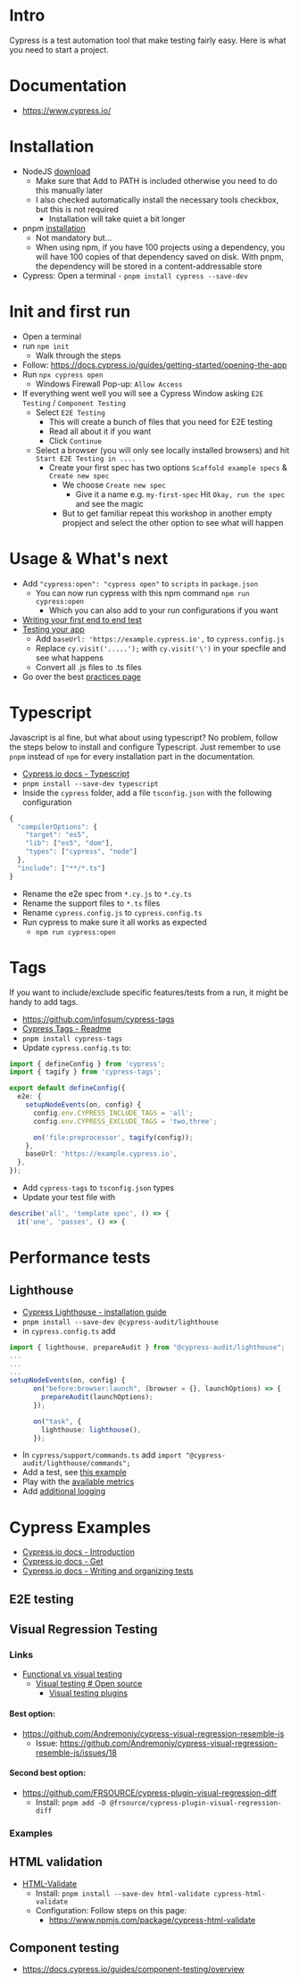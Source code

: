 # Intro

Cypress is a test automation tool that make testing fairly easy. Here is what you need to start a project.

# Documentation

* https://www.cypress.io/

# Installation

* NodeJS [download](https://nodejs.org/en#download)
    * Make sure that Add to PATH is included otherwise you need to do this manually later
    * I also checked automatically install the necessary tools checkbox, but this is not required
        * Installation will take quiet a bit longer
* pnpm [installation](https://pnpm.io/installation)
    * Not mandatory but...
    * When using npm, if you have 100 projects using a dependency, you will have 100 copies of that dependency saved on
      disk. With pnpm, the dependency will be stored in a content-addressable store
* Cypress: Open a terminal - `pnpm install cypress --save-dev`

# Init and first run

* Open a terminal
* run `npm init`
    * Walk through the steps
* Follow: https://docs.cypress.io/guides/getting-started/opening-the-app
* Run `npx cypress open`
    * Windows Firewall Pop-up: `Allow Access`
* If everything went well you will see a Cypress Window asking `E2E Testing` / `Component Testing`
    * Select `E2E Testing`
        * This will create a bunch of files that you need for E2E testing
        * Read all about it if you want
        * Click `Continue`
    * Select a browser (you will only see locally installed browsers) and hit `Start E2E Testing in ....`
        * Create your first spec has two options `Scaffold example specs` & `Create new spec`
            * We choose `Create new spec`
                * Give it a name e.g. `my-first-spec`
                  Hit `Okay, run the spec` and see the magic
            * But to get familiar repeat this workshop in another empty propject and select the other option to see what
              will happen

# Usage & What's next

* Add `"cypress:open": "cypress open"` to `scripts` in `package.json`
    * You can now run cypress with this npm command `npm run cypress:open`
        * Which you can also add to your run configurations if you want
* [Writing your first end to end test](https://docs.cypress.io/guides/end-to-end-testing/writing-your-first-end-to-end-test)
* [Testing your app](https://docs.cypress.io/guides/end-to-end-testing/testing-your-app)
    * Add `baseUrl: 'https://example.cypress.io',` to `cypress.config.js`
    * Replace `cy.visit('.....');` with `cy.visit('\')` in your specfile and see what happens
    * Convert all .js files to .ts files
* Go over the best [practices page](https://docs.cypress.io/guides/references/best-practices)

# Typescript

Javascript is al fine, but what about using typescript? No problem, follow the steps below to install and configure
Typescript.
Just remember to use `pnpm` instead of `npm` for every installation part in the documentation.

* [Cypress.io docs - Typescript](https://docs.cypress.io/guides/tooling/typescript-support)
* `pnpm install --save-dev typescript`
* Inside the `cypress` folder, add a file `tsconfig.json` with the following configuration

```typescript
{
  "compilerOptions": {
    "target": "es5",
    "lib": ["es5", "dom"],
    "types": ["cypress", "node"]
  },
  "include": ["**/*.ts"]
}
```

* Rename the e2e spec from `*.cy.js` to `*.cy.ts`
* Rename the support files to `*.ts` files
* Rename `cypress.config.js` to `cypress.config.ts`
* Run cypress to make sure it all works as expected
    * `npm run cypress:open`

# Tags

If you want to include/exclude specific features/tests from a run, it might be handy to add tags.

* https://github.com/infosum/cypress-tags
* [Cypress Tags - Readme](https://github.com/infosum/cypress-tags/blob/master/README.md)
* `pnpm install cypress-tags`
* Update `cypress.config.ts` to:

```typescript
import { defineConfig } from 'cypress';
import { tagify } from 'cypress-tags';

export default defineConfig({
  e2e: {
    setupNodeEvents(on, config) {
      config.env.CYPRESS_INCLUDE_TAGS = 'all';
      config.env.CYPRESS_EXCLUDE_TAGS = 'two,three';

      on('file:preprocessor', tagify(config));
    },
    baseUrl: 'https://example.cypress.io',
  },
});
```

* Add `cypress-tags` to `tsconfig.json` types
* Update your test file with

```typescript
describe('all', 'template spec', () => {
  it('one', 'passes', () => {
```

# Performance tests

## Lighthouse

* [Cypress Lighthouse - installation guide](https://mfrachet.github.io/cypress-audit/guides/lighthouse/installation.html)
* `pnpm install --save-dev @cypress-audit/lighthouse`
* in `cypress.config.ts` add

```Typescript
import { lighthouse, prepareAudit } from "@cypress-audit/lighthouse";
...
...
...
setupNodeEvents(on, config) {
      on("before:browser:launch", (browser = {}, launchOptions) => {
        prepareAudit(launchOptions);
      });

      on("task", {
        lighthouse: lighthouse(),
      });
```

* In `cypress/support/commands.ts` add `import "@cypress-audit/lighthouse/commands";`
* Add a test,
  see [this example](https://github.com/mfrachet/cypress-audit/blob/master/examples/external-url/cypress/e2e/main.cy.js)
* Play with the [available metrics](https://mfrachet.github.io/cypress-audit/guides/lighthouse/api-intro.html)
* Add [additional logging](https://glebbahmutov.com/blog/cypress-lighthouse/)

# Cypress Examples

* [Cypress.io docs - Introduction](https://docs.cypress.io/guides/core-concepts/introduction-To-Cypress)
* [Cypress.io docs - Get](https://docs.cypress.io/api/commands/get)
* [Cypress.io docs - Writing and organizing tests](https://docs.cypress.io/guides/core-concepts/writing-and-organizing-tests)

## E2E testing

## Visual Regression Testing

### Links

* [Functional vs visual testing](https://docs.cypress.io/guides/tooling/visual-testing#Functional-vs-visual-testing)
    * [Visual testing # Open source](https://docs.cypress.io/guides/tooling/visual-testing#Open-source)
        * [Visual testing plugins](https://docs.cypress.io/plugins#visual-testing)

#### Best option:

* https://github.com/Andremoniy/cypress-visual-regression-resemble-js
    * Issue: https://github.com/Andremoniy/cypress-visual-regression-resemble-js/issues/18

#### Second best option:

* https://github.com/FRSOURCE/cypress-plugin-visual-regression-diff
    * Install: `pnpm add -D @frsource/cypress-plugin-visual-regression-diff`

### Examples

## HTML validation

* [HTML-Validate](https://html-validate.org/usage/cypress.html)
    * Install: `pnpm install --save-dev html-validate cypress-html-validate`
    * Configuration: Follow steps on this page:
        * https://www.npmjs.com/package/cypress-html-validate

## Component testing

* https://docs.cypress.io/guides/component-testing/overview 